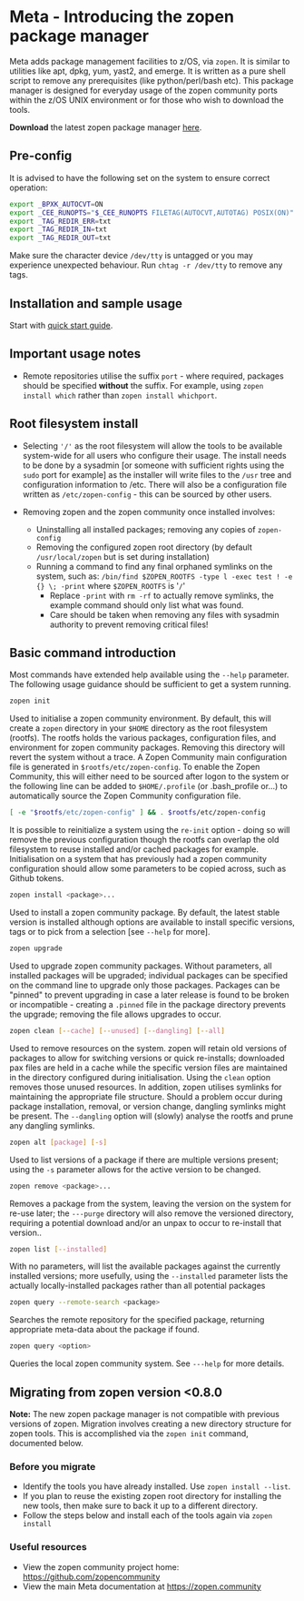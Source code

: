# Meta - Introducing the zopen package manager

Meta adds package management facilities to z/OS, via `zopen`. It is similar to utilities like apt, dpkg, yum, yast2, and emerge. It is written as a pure shell script to remove any prerequisites (like python/perl/bash etc).
This package manager is designed for everyday usage of the zopen community ports within the z/OS UNIX environment or for those who wish to download the tools.

**Download** the latest zopen package manager [here](https://github.com/zopencommunity/metaport/releases).

## Pre-config

It is advised to have the following set on the system to ensure correct operation:

```bash
export _BPXK_AUTOCVT=ON
export _CEE_RUNOPTS="$_CEE_RUNOPTS FILETAG(AUTOCVT,AUTOTAG) POSIX(ON)"
export _TAG_REDIR_ERR=txt
export _TAG_REDIR_IN=txt
export _TAG_REDIR_OUT=txt
```

Make sure the character device `/dev/tty` is untagged or you may experience unexpected behaviour. Run `chtag -r /dev/tty` to remove any tags.

## Installation and sample usage

Start with [quick start guide](https://zopen.community/#/Guides/QuickStart).

## Important usage notes

* Remote repositories utilise the suffix `port` - where required, packages should be specified **without** the suffix. For example, using `zopen install which` rather than `zopen install whichport`.

## Root filesystem install

* Selecting `'/'` as the root filesystem will allow the tools to be available system-wide for all users who configure their usage. The install needs to be done by a sysadmin [or someone with sufficient rights using the `sudo` port for example] as the installer will write files to the `/usr` tree and configuration information to /etc. There will also be a configuration file written as `/etc/zopen-config` - this can be sourced by other users.

* Removing zopen and the zopen community once installed involves:
  * Uninstalling all installed packages; removing any copies of `zopen-config`
  * Removing the configured zopen root directory (by default `/usr/local/zopen` but is set during installation)
  * Running a command to find any final orphaned symlinks on the system, such as: `/bin/find $ZOPEN_ROOTFS -type l -exec test ! -e {} \; -print`
    where `$ZOPEN_ROOTFS` is '`/`'
    * Replace `-print` with `rm -rf` to actually remove symlinks, the example command should only list what was found.
    * Care should be taken when removing any files with sysadmin authority to prevent removing critical files!

## Basic command introduction

Most commands have extended help available using the `--help` parameter.  The following usage guidance should be sufficient to get a system running.

```bash
zopen init
```

Used to initialise a zopen community environment. By default, this will create a `zopen` directory in your `$HOME` directory as the root filesystem (rootfs).  The rootfs holds the various packages, configuration files, and environment for zopen community packages. Removing this directory will revert the system without a trace.  A Zopen Community main configuration file is generated in `$rootfs/etc/zopen-config`. To enable the Zopen Community, this will either need to be sourced after logon to the system or the following line can be added to `$HOME/.profile` (or .bash_profile or...) to automatically source the Zopen Community configuration file.

```bash
[ -e "$rootfs/etc/zopen-config" ] && . $rootfs/etc/zopen-config
```

It is possible to reinitialize a system using the `re-init` option - doing so will remove the previous configuration though the rootfs can overlap the old filesystem to reuse installed and/or cached packages for example.  Initialisation on a system that has previously had a zopen community configuration should allow some parameters to be copied across, such as Github tokens.

```bash
zopen install <package>...
```

Used to install a zopen community package.  By default, the latest stable version is installed although options are available to install specific versions, tags or to pick from a selection [see `--help` for more].

```bash
zopen upgrade
```

Used to upgrade zopen community packages.  Without parameters, all installed packages will be upgraded; individual packages can be specified on the command line to upgrade only those packages.  Packages can be "pinned" to prevent upgrading in case a later release is found to be broken or incompatible - creating a `.pinned` file in the package directory prevents the upgrade; removing the file allows upgrades to occur.

```bash
zopen clean [--cache] [--unused] [--dangling] [--all]
```

Used to remove resources on the system.  zopen will retain old versions of packages to allow for switching versions or quick re-installs; downloaded pax files are held in a cache while the specific version files are maintained in the directory configured during initialisation.  Using the `clean` option removes those unused resources.  In addition, zopen utilises symlinks for maintaining the appropriate file structure. Should a problem occur during package installation, removal, or version change, dangling symlinks might be present. The `--dangling` option will (slowly) analyse the rootfs and prune any dangling symlinks.

```bash
zopen alt [package] [-s]
```

Used to list versions of a package if there are multiple versions present; using the `-s` parameter allows for the active version to be changed.

```bash
zopen remove <package>...
```

Removes a package from the system, leaving the version on the system for re-use later; the `---purge` directory will also remove the versioned directory, requiring a potential download and/or an unpax to occur to re-install that version..

```bash
zopen list [--installed]
```

With no parameters, will list the available packages against the currently installed versions; more usefully, using the `--installed` parameter lists the actually locally-installed packages rather than all potential packages

```bash
zopen query --remote-search <package>
```

Searches the remote repository for the specified package, returning appropriate meta-data about the package if found.

```bash
zopen query <option>
```

Queries the local zopen community system. See `---help` for more details.

## Migrating from zopen version <0.8.0
**Note:** The new zopen package manager is not compatible with previous versions of zopen. Migration involves creating a new directory structure for zopen tools. This is accomplished via the `zopen init` command, documented below.

### Before you migrate

* Identify the tools you have already installed. Use `zopen install --list`.
* If you plan to reuse the existing zopen root directory for installing the new tools, then make sure to back it up to a different directory.
* Follow the steps below and install each of the tools again via `zopen install`


### Useful resources

* View the zopen community project home: https://github.com/zopencommunity
* View the main Meta documentation at https://zopen.community
